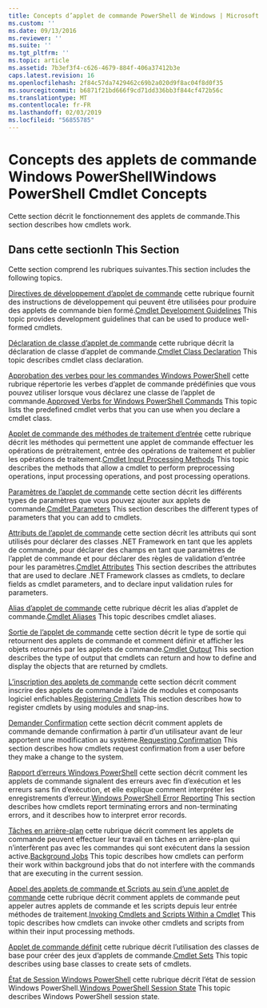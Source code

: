 ```yaml
---
title: Concepts d’applet de commande PowerShell de Windows | Microsoft Docs
ms.custom: ''
ms.date: 09/13/2016
ms.reviewer: ''
ms.suite: ''
ms.tgt_pltfrm: ''
ms.topic: article
ms.assetid: 7b3ef3f4-c626-4679-884f-406a37412b3e
caps.latest.revision: 16
ms.openlocfilehash: 2f84c57da7429462c69b2a020d9f8ac04f8d0f35
ms.sourcegitcommit: b6871f21bd666f9cd71dd336bb3f844cf472b56c
ms.translationtype: MT
ms.contentlocale: fr-FR
ms.lasthandoff: 02/03/2019
ms.locfileid: "56855785"
---
```

# <a name="windows-powershell-cmdlet-concepts"></a><span data-ttu-id="46fc6-102">Concepts des applets de commande Windows PowerShell</span><span class="sxs-lookup"><span data-stu-id="46fc6-102">Windows PowerShell Cmdlet Concepts</span></span>

<span data-ttu-id="46fc6-103">Cette section décrit le fonctionnement des applets de commande.</span><span class="sxs-lookup"><span data-stu-id="46fc6-103">This section describes how cmdlets work.</span></span>

## <a name="in-this-section"></a><span data-ttu-id="46fc6-104">Dans cette section</span><span class="sxs-lookup"><span data-stu-id="46fc6-104">In This Section</span></span>

<span data-ttu-id="46fc6-105">Cette section comprend les rubriques suivantes.</span><span class="sxs-lookup"><span data-stu-id="46fc6-105">This section includes the following topics.</span></span>

<span data-ttu-id="46fc6-106">[Directives de développement d’applet de commande](./cmdlet-development-guidelines.md) cette rubrique fournit des instructions de développement qui peuvent être utilisées pour produire des applets de commande bien formé.</span><span class="sxs-lookup"><span data-stu-id="46fc6-106">[Cmdlet Development Guidelines](./cmdlet-development-guidelines.md) This topic provides development guidelines that can be used to produce well-formed cmdlets.</span></span>

<span data-ttu-id="46fc6-107">[Déclaration de classe d’applet de commande](./cmdlet-class-declaration.md) cette rubrique décrit la déclaration de classe d’applet de commande.</span><span class="sxs-lookup"><span data-stu-id="46fc6-107">[Cmdlet Class Declaration](./cmdlet-class-declaration.md) This topic describes cmdlet class declaration.</span></span>

<span data-ttu-id="46fc6-108">[Approbation des verbes pour les commandes Windows PowerShell](./approved-verbs-for-windows-powershell-commands.md) cette rubrique répertorie les verbes d’applet de commande prédéfinies que vous pouvez utiliser lorsque vous déclarez une classe de l’applet de commande.</span><span class="sxs-lookup"><span data-stu-id="46fc6-108">[Approved Verbs for Windows PowerShell Commands](./approved-verbs-for-windows-powershell-commands.md) This topic lists the predefined cmdlet verbs that you can use when you declare a cmdlet class.</span></span>

<span data-ttu-id="46fc6-109">[Applet de commande des méthodes de traitement d’entrée](./cmdlet-input-processing-methods.md) cette rubrique décrit les méthodes qui permettent une applet de commande effectuer les opérations de prétraitement, entrée des opérations de traitement et publier les opérations de traitement.</span><span class="sxs-lookup"><span data-stu-id="46fc6-109">[Cmdlet Input Processing Methods](./cmdlet-input-processing-methods.md) This topic describes the methods that allow a cmdlet to perform preprocessing operations, input processing operations, and post processing operations.</span></span>

<span data-ttu-id="46fc6-110">[Paramètres de l’applet de commande](./cmdlet-parameters.md) cette section décrit les différents types de paramètres que vous pouvez ajouter aux applets de commande.</span><span class="sxs-lookup"><span data-stu-id="46fc6-110">[Cmdlet Parameters](./cmdlet-parameters.md) This section describes the different types of parameters that you can add to cmdlets.</span></span>

<span data-ttu-id="46fc6-111">[Attributs de l’applet de commande](./cmdlet-attributes.md) cette section décrit les attributs qui sont utilisés pour déclarer des classes .NET Framework en tant que les applets de commande, pour déclarer des champs en tant que paramètres de l’applet de commande et pour déclarer des règles de validation d’entrée pour les paramètres.</span><span class="sxs-lookup"><span data-stu-id="46fc6-111">[Cmdlet Attributes](./cmdlet-attributes.md) This section describes the attributes that are used to declare .NET Framework classes as cmdlets, to declare fields as cmdlet parameters, and to declare input validation rules for parameters.</span></span>

<span data-ttu-id="46fc6-112">[Alias d’applet de commande](./cmdlet-aliases.md) cette rubrique décrit les alias d’applet de commande.</span><span class="sxs-lookup"><span data-stu-id="46fc6-112">[Cmdlet Aliases](./cmdlet-aliases.md) This topic describes cmdlet aliases.</span></span>

<span data-ttu-id="46fc6-113">[Sortie de l’applet de commande](./cmdlet-output.md) cette section décrit le type de sortie qui retournent des applets de commande et comment définir et afficher les objets retournés par les applets de commande.</span><span class="sxs-lookup"><span data-stu-id="46fc6-113">[Cmdlet Output](./cmdlet-output.md) This section describes the type of output that cmdlets can return and how to define and display the objects that are returned by cmdlets.</span></span>

<span data-ttu-id="46fc6-114">[L’inscription des applets de commande](./modules-and-snap-ins.md) cette section décrit comment inscrire des applets de commande à l’aide de modules et composants logiciel enfichables.</span><span class="sxs-lookup"><span data-stu-id="46fc6-114">[Registering Cmdlets](./modules-and-snap-ins.md) This section describes how to register cmdlets by using modules and snap-ins.</span></span>

<span data-ttu-id="46fc6-115">[Demander Confirmation](./requesting-confirmation-from-cmdlets.md) cette section décrit comment applets de commande demande confirmation à partir d’un utilisateur avant de leur apportent une modification au système.</span><span class="sxs-lookup"><span data-stu-id="46fc6-115">[Requesting Confirmation](./requesting-confirmation-from-cmdlets.md) This section describes how cmdlets request confirmation from a user before they make a change to the system.</span></span>

<span data-ttu-id="46fc6-116">[Rapport d’erreurs Windows PowerShell](./error-reporting-concepts.md) cette section décrit comment les applets de commande signalent des erreurs avec fin d’exécution et les erreurs sans fin d’exécution, et elle explique comment interpréter les enregistrements d’erreur.</span><span class="sxs-lookup"><span data-stu-id="46fc6-116">[Windows PowerShell Error Reporting](./error-reporting-concepts.md) This section describes how cmdlets report terminating errors and non-terminating errors, and it describes how to interpret error records.</span></span>

<span data-ttu-id="46fc6-117">[Tâches en arrière-plan](./background-jobs.md) cette rubrique décrit comment les applets de commande peuvent effectuer leur travail en tâches en arrière-plan qui n’interfèrent pas avec les commandes qui sont exécutent dans la session active.</span><span class="sxs-lookup"><span data-stu-id="46fc6-117">[Background Jobs](./background-jobs.md) This topic describes how cmdlets can perform their work within background jobs that do not interfere with the commands that are executing in the current session.</span></span>

<span data-ttu-id="46fc6-118">[Appel des applets de commande et Scripts au sein d’une applet de commande](./invoking-cmdlets-and-scripts-within-a-cmdlet.md) cette rubrique décrit comment applets de commande peut appeler autres applets de commande et les scripts depuis leur entrée méthodes de traitement.</span><span class="sxs-lookup"><span data-stu-id="46fc6-118">[Invoking Cmdlets and Scripts Within a Cmdlet](./invoking-cmdlets-and-scripts-within-a-cmdlet.md) This topic describes how cmdlets can invoke other cmdlets and scripts from within their input processing methods.</span></span>

<span data-ttu-id="46fc6-119">[Applet de commande définit](./cmdlet-sets.md) cette rubrique décrit l’utilisation des classes de base pour créer des jeux d’applets de commande.</span><span class="sxs-lookup"><span data-stu-id="46fc6-119">[Cmdlet Sets](./cmdlet-sets.md) This topic describes using base classes to create sets of cmdlets.</span></span>

<span data-ttu-id="46fc6-120">[État de Session Windows PowerShell](./windows-powershell-session-state.md) cette rubrique décrit l’état de session Windows PowerShell.</span><span class="sxs-lookup"><span data-stu-id="46fc6-120">[Windows PowerShell Session State](./windows-powershell-session-state.md) This topic describes Windows PowerShell session state.</span></span>
